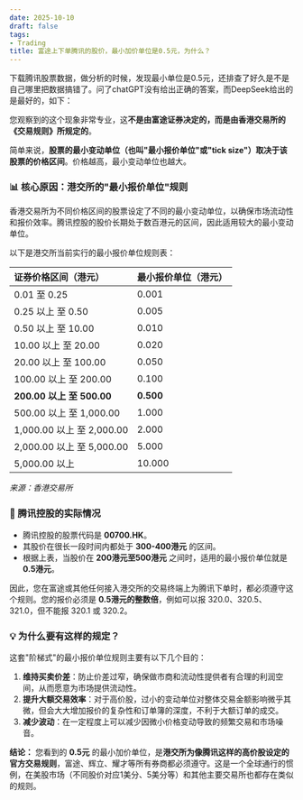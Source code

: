 ```yaml
---
date: 2025-10-10
draft: false
tags:
- Trading
title: 富途上下单腾讯的股价，最小加价单位是0.5元，为什么？
---
```


下载腾讯股票数据，做分析的时候，发现最小单位是0.5元，还排查了好久是不是自己哪里把数据搞错了。问了chatGPT没有给出正确的答案，而DeepSeek给出的是最好的，如下：

您观察到的这个现象非常专业，这**不是由富途证券决定的，而是由香港交易所的《交易规则》所规定的**。

简单来说，**股票的最小变动单位（也叫"最小报价单位"或"tick size"）取决于该股票的价格区间**。价格越高，最小变动单位也越大。
<!--more-->
### 📊 核心原因：港交所的"最小报价单位"规则

香港交易所为不同价格区间的股票设定了不同的最小变动单位，以确保市场流动性和报价效率。腾讯控股的股价长期处于数百港元的区间，因此适用较大的最小变动单位。

以下是港交所当前实行的最小报价单位规则表：

| 证券价格区间（港元）      | 最小报价单位（港元） |
|:--------------------------|:---------------------|
| 0.01 至 0.25              | 0.001                |
| 0.25 以上 至 0.50         | 0.005                |
| 0.50 以上 至 10.00        | 0.010                |
| 10.00 以上 至 20.00       | 0.020                |
| 20.00 以上 至 100.00      | 0.050                |
| 100.00 以上 至 200.00     | 0.100                |
| **200.00 以上 至 500.00** | **0.500**            |
| 500.00 以上 至 1,000.00   | 1.000                |
| 1,000.00 以上 至 2,000.00 | 2.000                |
| 2,000.00 以上 至 5,000.00 | 5.000                |
| 5,000.00 以上             | 10.000               |

*来源：香港交易所*

### 🎯 腾讯控股的实际情况

- 腾讯控股的股票代码是 **00700.HK**。
- 其股价在很长一段时间内都处于 **300-400港元** 的区间。
- 根据上表，当股价在 **200港元至500港元** 之间时，适用的最小报价单位就是 **0.5港元**。

因此，您在富途或其他任何接入港交所的交易终端上为腾讯下单时，都必须遵守这个规则。您的报价必须是 **0.5港元的整数倍**，例如可以报 320.0、320.5、321.0，但不能报 320.1 或 320.2。

### 💡 为什么要有这样的规定？

这套"阶梯式"的最小报价单位规则主要有以下几个目的：

1.  **维持买卖价差**：防止价差过窄，确保做市商和流动性提供者有合理的利润空间，从而愿意为市场提供流动性。
2.  **提升大额交易效率**：对于高价股，过小的变动单位对整体交易金额影响微乎其微，但会大大增加报价的复杂性和订单簿的深度，不利于大额订单的成交。
3.  **减少波动**：在一定程度上可以减少因微小价格变动导致的频繁交易和市场噪音。

**结论：** 您看到的 **0.5元** 的最小加价单位，是**港交所为像腾讯这样的高价股设定的官方交易规则**，富途、辉立、耀才等所有券商都必须遵守。这是一个全球通行的惯例，在美股市场（不同股价对应1美分、5美分等）和其他主要交易所也都存在类似的规则。
